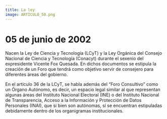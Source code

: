 ```yaml
---
title: La ley
image: ARTÍCULO_50.png
---
```


# 05 de junio de 2002

Nacen la Ley de Ciencia y Tecnología (LCyT) y la Ley Orgánica del Consejo Nacional de Ciencia y Tecnología (Conacyt) durante el sexenio del expresidente Vicente Fox Quesada. En dichos documentos se estipula la creación de un Foro que tendrá como objetivo servir de consejero para diferentes áreas del gobierno. 

En el artículo 36 de la LCyT, se habla además del “Foro Consultivo” como un Órgano Autónomo, es decir, un espacio legal similar al que representan algunas áreas del Instituto Nacional Electoral (INE) o del Instituto Nacional de Transparencia, Acceso a la Información y Protección de Datos Personales (INAI), que si bien son autónomas, sí se encuentran estipuladas debidamente dentro de los organigramas institucionales.
